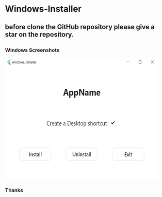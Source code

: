 # Windows-Installer

## before clone the GitHub repository please give a star on the repository.


##
### Windows Screenshots

 <div class="row"> 
   <img src="screenShots/m1.png" alt="Screenshot 1" width="600" height="400"> 
 </div> 
 
 
 ### Thanks
